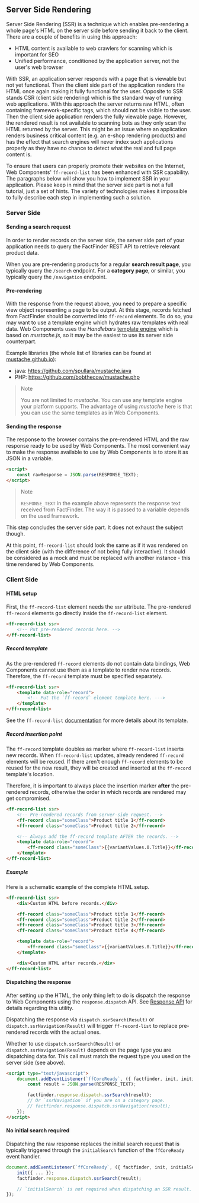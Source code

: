 ## Server Side Rendering

Server Side Rendering (SSR) is a technique which enables pre-rendering a whole page's HTML on the server side before sending it back to the client.
There are a couple of benefits in using this approach:
* HTML content is available to web crawlers for scanning which is important for SEO
* Unified performance, conditioned by the application server, not the user's web browser

With SSR, an application server responds with a page that is viewable but not yet functional.
Then the client side part of the application renders the HTML once again making it fully functional for the user.
Opposite to SSR stands CSR (client side rendering) which is the standard way of running web applications.
With this approach the server returns raw HTML, often containing framework-specific tags, which should not be visible to the user.
Then the client side application renders the fully viewable page.
However, the rendered result is not available to scanning bots as they only scan the HTML returned by the server.
This might be an issue where an application renders business critical content (e.g. an e-shop rendering products) and has the effect that search engines will never index such applications properly as they have no chance to detect what the real and full page content is.

To ensure that users can properly promote their websites on the Internet, Web Components' `ff-record-list` has been enhanced with SSR capability.
The paragraphs below will show you how to implement SSR in your application.
Please keep in mind that the server side part is not a full tutorial, just a set of hints.
The variety of technologies makes it impossible to fully describe each step in implementing such a solution.


### Server Side

#### Sending a search request

In order to render records on the server side, the server side part of your application needs to query the FactFinder REST API to retrieve relevant product data.

When you are pre-rendering products for a regular **search result page**, you typically query the `/search` endpoint.
For a **category page**, or similar, you typically query the `/navigation` endpoint.


#### Pre-rendering

With the response from the request above, you need to prepare a specific view object representing a page to be output.
At this stage, records fetched from FactFinder should be converted into `ff-record` elements.
To do so, you may want to use a template engine which hydrates raw templates with real data.
Web Components uses the _Handlebars_ [template engine](/documentation/5.x/template-engine) which is based on _mustache.js_, so it may be the easiest to use its server side counterpart.

Example libraries (the whole list of libraries can be found at [mustache.github.io](https://mustache.github.io/)):
* java: https://github.com/spullara/mustache.java
* PHP: https://github.com/bobthecow/mustache.php

> Note
>
> You are not limited to _mustache_.
> You can use any template engine your platform supports.
> The advantage of using _mustache_ here is that you can use the same templates as in Web Components.


#### Sending the response

The response to the browser contains the pre-rendered HTML and the raw response ready to be used by Web Components.
The most convenient way to make the response available to use by Web Components is to store it as JSON in a variable.

```html
<script>
    const rawResponse = JSON.parse(RESPONSE_TEXT);
</script>
```

> Note
>
> `RESPONSE_TEXT` in the example above represents the response text received from FactFinder.
> The way it is passed to a variable depends on the used framework.

This step concludes the server side part.
It does not exhaust the subject though.

At this point, `ff-record-list` should look the same as if it was rendered on the client side (with the difference of not being fully interactive).
It should be considered as a mock and must be replaced with another instance - this time rendered by Web Components.


### Client Side

#### HTML setup

First, the `ff-record-list` element needs the `ssr` attribute.
The pre-rendered `ff-record` elements go directly inside the `ff-record-list` element.

```html
<ff-record-list ssr>
    <!-- Put pre-rendered records here. -->
</ff-record-list>
```


##### Record template

As the pre-rendered `ff-record` elements do not contain data bindings, Web Components cannot use them as a template to render new records.
Therefore, the `ff-record` template must be specified separately.

```html
<ff-record-list ssr>
    <template data-role="record">
        <!-- Put the `ff-record` element template here. --->
    </template>
</ff-record-list>
```

See the `ff-record-list` [documentation](/api/5.x/ff-record-list#tab=docs) for more details about its template.


##### Record insertion point

The `ff-record` template doubles as marker where `ff-record-list` inserts new records.
When `ff-record-list` updates, already rendered `ff-record` elements will be reused.
If there aren't enough `ff-record` elements to be reused for the new result, they will be created and inserted at the `ff-record` template's location.

Therefore, it is important to always place the insertion marker **after** the pre-rendered records, otherwise the order in which records are rendered may get compromised.

```html
<ff-record-list ssr>
    <!-- Pre-rendered records from server-side request. -->
    <ff-record class="someClass">Product title 1</ff-record>
    <ff-record class="someClass">Product title 2</ff-record>

    <!-- Always add the ff-record template AFTER the records. -->
    <template data-role="record">
        <ff-record class="someClass">{{variantValues.0.Title}}</ff-record>
    </template>
</ff-record-list>
```


##### Example

Here is a schematic example of the complete HTML setup.

```html
<ff-record-list ssr>
    <div>Custom HTML before records.</div>

    <ff-record class="someClass">Product title 1</ff-record>
    <ff-record class="someClass">Product title 2</ff-record>
    <ff-record class="someClass">Product title 3</ff-record>
    <ff-record class="someClass">Product title 4</ff-record>

    <template data-role="record">
        <ff-record class="someClass">{{variantValues.0.Title}}</ff-record>
    </template>

    <div>Custom HTML after records.</div>
</ff-record-list>
```


#### Dispatching the response

After setting up the HTML, the only thing left to do is dispatch the response to Web Components using the `response.dispatch` API.
See [Response API](/api/5.x/core-response) for details regarding this utility.

Dispatching the response via `dispatch.ssrSearch(Result)` or `dispatch.ssrNavigation(Result)` will trigger `ff-record-list` to replace pre-rendered records with the actual ones.

Whether to use `dispatch.ssrSearch(Result)` or `dispatch.ssrNavigation(Result)` depends on the page type you are dispatching data for.
This call must match the request type you used on the server side (see above).

```html
<script type="text/javascript">
    document.addEventListener(`ffCoreReady`, ({ factfinder, init, initialSearch }) => {
        const result = JSON.parse(RESPONSE_TEXT);

        factfinder.response.dispatch.ssrSearch(result);
        // Or `ssrNavigation` if you are on a category page.
        // factfinder.response.dispatch.ssrNavigation(result);
    });
</script>
```


#### No initial search required

Dispatching the raw response replaces the initial search request that is typically triggered through the `initialSearch` function of the `ffCoreReady` event handler.

```js
document.addEventListener(`ffCoreReady`, ({ factfinder, init, initialSearch }) => {
    init({ ... });
    factfinder.response.dispatch.ssrSearch(result);

    // `initialSearch` is not required when dispatching an SSR result.
});
```
